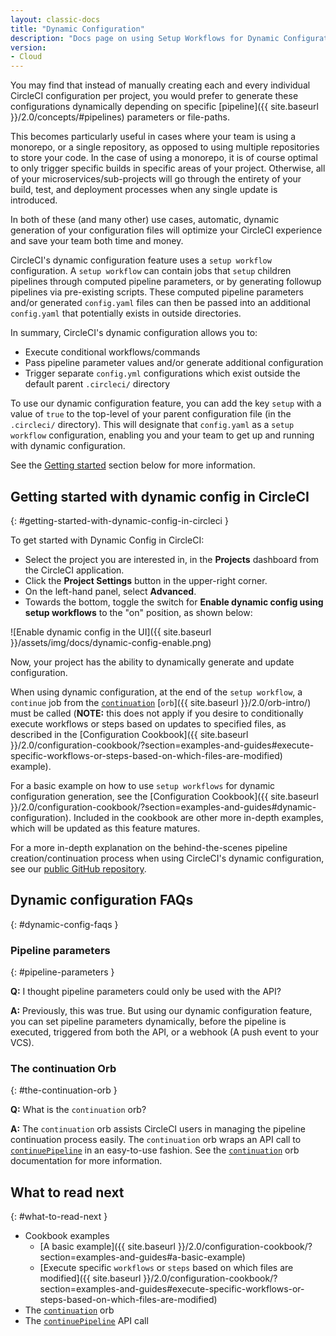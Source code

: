 ```yaml
---
layout: classic-docs
title: "Dynamic Configuration"
description: "Docs page on using Setup Workflows for Dynamic Configuration"
version:
- Cloud
---
```


You may find that instead of manually creating each and every individual CircleCI configuration per project,
you would prefer to generate these configurations dynamically depending on specific [pipeline]({{ site.baseurl }}/2.0/concepts/#pipelines)
parameters or file-paths.

This becomes particularly useful in cases where your team is using a monorepo, or a single repository, as opposed to
using multiple repositories to store your code. In the case of using a monorepo, it is of course optimal to only trigger
specific builds in specific areas of your project. Otherwise, all of your microservices/sub-projects will go through 
the entirety of your build, test, and deployment processes when any single update is introduced.

In both of these (and many other) use cases, automatic, dynamic generation of your configuration files will optimize your
CircleCI experience and save your team both time and money.

CircleCI's dynamic configuration feature uses a `setup workflow` configuration. A `setup workflow` can contain jobs that
`setup` children pipelines through computed pipeline parameters, or by generating followup pipelines via pre-existing scripts.
These computed pipeline parameters and/or generated `config.yaml` files can then be passed into an additional `config.yaml`
that potentially exists in outside directories.

In summary, CircleCI's dynamic configuration allows you to:

- Execute conditional workflows/commands
- Pass pipeline parameter values and/or generate additional configuration
- Trigger separate `config.yml` configurations which exist outside the default parent `.circleci/` directory

To use our dynamic configuration feature, you can add the key `setup` with a value of `true` to the top-level of your 
parent configuration file (in the `.circleci/` directory). This will designate that `config.yaml` as a `setup workflow` 
configuration, enabling you and your team to get up and running with dynamic configuration.

See the [Getting started](#getting-started-with-dynamic-config-in-circleci) section below for more 
information.

## Getting started with dynamic config in CircleCI
{: #getting-started-with-dynamic-config-in-circleci }

To get started with Dynamic Config in CircleCI:

- Select the project you are interested in, in the **Projects** dashboard from the CircleCI application.
- Click the **Project Settings** button in the upper-right corner.
- On the left-hand panel, select **Advanced**.
- Towards the bottom, toggle the switch for **Enable dynamic config using setup workflows** to the "on" position, as shown below:

![Enable dynamic config in the UI]({{ site.baseurl }}/assets/img/docs/dynamic-config-enable.png)

Now, your project has the ability to dynamically generate and update configuration.

When using dynamic configuration, at the end of the `setup workflow`, a `continue` job from the [`continuation`](https://circleci.com/developer/orbs/orb/circleci/continuation)
[`orb`]({{ site.baseurl }}/2.0/orb-intro/) must be called (**NOTE:** this does not apply if you desire to conditionally execute
workflows or steps based on updates to specified files, as described in the [Configuration Cookbook]({{ site.baseurl }}/2.0/configuration-cookbook/?section=examples-and-guides#execute-specific-workflows-or-steps-based-on-which-files-are-modified) example).

For a basic example on how to use `setup workflows` for dynamic configuration generation, see the [Configuration Cookbook]({{ site.baseurl }}/2.0/configuration-cookbook/?section=examples-and-guides#dynamic-configuration).
Included in the cookbook are other more in-depth examples, which will be updated as this feature matures.

For a more in-depth explanation on the behind-the-scenes pipeline creation/continuation process when using CircleCI's dynamic configuration,
see our [public GitHub repository](https://github.com/CircleCI-Public/api-preview-docs/blob/master/docs/setup-workflows.md#concepts).

## Dynamic configuration FAQs
{: #dynamic-config-faqs }

### Pipeline parameters
{: #pipeline-parameters }

**Q:** I thought pipeline parameters could only be used with the API?

**A:** Previously, this was true. But using our dynamic configuration feature, you can set pipeline parameters dynamically,
before the pipeline is executed, triggered from both the API, or a webhook (A push event to your VCS).

### The continuation Orb
{: #the-continuation-orb }

**Q:** What is the `continuation` orb?

**A:** The `continuation` orb assists CircleCI users in managing the pipeline continuation process easily. The
`continuation` orb wraps an API call to [`continuePipeline`](https://circleci.com/docs/api/v2/#operation/continuePipeline)
in an easy-to-use fashion. See the [`continuation`](https://circleci.com/developer/orbs/orb/circleci/continuation) orb
documentation for more information.

## What to read next
{: #what-to-read-next }
- Cookbook examples
  - [A basic example]({{ site.baseurl }}/2.0/configuration-cookbook/?section=examples-and-guides#a-basic-example)
  - [Execute specific `workflows` or `steps` based on which files are modified]({{ site.baseurl }}/2.0/configuration-cookbook/?section=examples-and-guides#execute-specific-workflows-or-steps-based-on-which-files-are-modified)
- The [`continuation`](https://circleci.com/developer/orbs/orb/circleci/continuation) orb
- The [`continuePipeline`](https://circleci.com/docs/api/v2/#operation/continuePipeline) API call